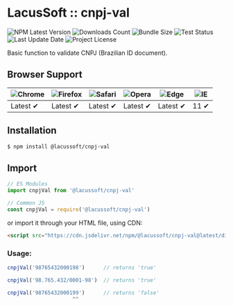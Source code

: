 # LacusSoft :: cnpj-val

![NPM Latest Version](https://img.shields.io/npm/v/@lacussoft/cnpj-val)
![Downloads Count](https://img.shields.io/npm/dm/@lacussoft/cnpj-val.svg)
![Bundle Size](https://packagephobia.now.sh/badge?p=@lacussoft/cnpj-val)
![Test Status](https://img.shields.io/travis/juliolmuller/cnpj-utils-js/main.svg)
![Last Update Date](https://img.shields.io/github/last-commit/juliolmuller/cnpj-utils-js)
![Project License](https://img.shields.io/github/license/juliolmuller/cnpj-utils-js)

Basic function to validate CNPJ (Brazilian ID document).

## Browser Support

![Chrome](https://raw.github.com/alrra/browser-logos/master/src/chrome/chrome_48x48.png) | ![Firefox](https://raw.github.com/alrra/browser-logos/master/src/firefox/firefox_48x48.png) | ![Safari](https://raw.github.com/alrra/browser-logos/master/src/safari/safari_48x48.png) | ![Opera](https://raw.github.com/alrra/browser-logos/master/src/opera/opera_48x48.png) | ![Edge](https://raw.github.com/alrra/browser-logos/master/src/edge/edge_48x48.png) | ![IE](https://raw.github.com/alrra/browser-logos/master/src/archive/internet-explorer_9-11/internet-explorer_9-11_48x48.png) |
--- | --- | --- | --- | --- | --- |
Latest ✔ | Latest ✔ | Latest ✔ | Latest ✔ | Latest ✔ | 11 ✔ |

## Installation

```bash
$ npm install @lacussoft/cnpj-val
```

## Import

```js
// ES Modules
import cnpjVal from '@lacussoft/cnpj-val'

// Common JS
const cnpjVal = require('@lacussoft/cnpj-val')
```

or import it through your HTML file, using CDN:

```html
<script src="https://cdn.jsdelivr.net/npm/@lacussoft/cnpj-val@latest/dist/cnpj-val.min.js"></script>
```

### Usage:

```js
cnpjVal('98765432000198')      // returns 'true'

cnpjVal('98.765.432/0001-98')  // returns 'true'

cnpjVal('98765432000199')      // returns 'false'
                     ^^
```
